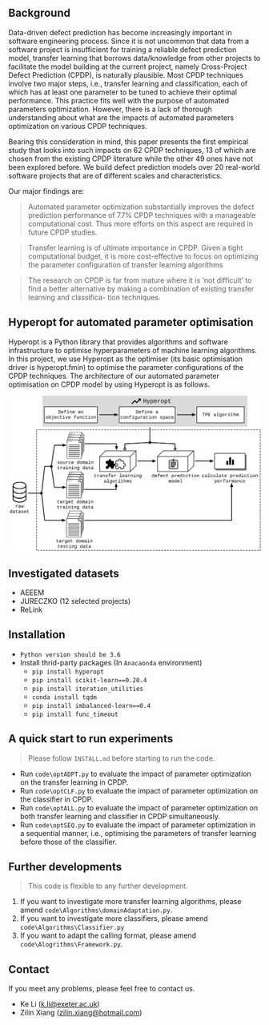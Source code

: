 ## Background
Data-driven defect prediction has become increasingly important in software engineering process. Since it is not uncommon that data from a software project is insufficient for training a reliable defect prediction model, transfer learning that borrows data/knowledge from other projects to facilitate the model building at the current project, namely Cross-Project Defect Prediction (CPDP), is naturally plausible. Most CPDP techniques involve two major steps, i.e., transfer learning and classification, each of which has at least one parameter to be tuned to achieve their optimal performance. This practice fits well with the purpose of automated parameters optimization. However, there is a lack of thorough understanding about what are the impacts of automated parameters optimization on various CPDP techniques.

Bearing this consideration in mind, this paper presents the first empirical study that looks into such impacts on 62 CPDP techniques, 13 of which are chosen from the existing CPDP literature while the other 49 ones have not been explored before. We build defect prediction models over 20 real-world software projects that are of different scales and characteristics.

Our major findings are:
> Automated parameter optimization substantially improves the defect prediction performance of 77% CPDP techniques with a manageable computational cost. Thus more efforts on this aspect are required in future CPDP studies.

> Transfer learning is of ultimate importance in CPDP. Given a tight computational budget, it is more cost-effective to focus on optimizing the parameter configuration of transfer learning algorithms

> The research on CPDP is far from mature where it is ‘not difficult’ to find a better alternative by making a combination of existing transfer learning and classifica- tion techniques.

## Hyperopt for automated parameter optimisation

Hyperopt is a Python library that provides algorithms and software infrastructure to optimise hyperparameters of machine learning algorithms. In this project, we use Hyperopt as the optimiser (its basic optimisation driver is hyperopt.fmin) to optimise the parameter configurations of the CPDP techniques. The architecture of our automated parameter optimisation on CPDP model by using Hyperopt is as follows.

![](framework.png)

## Investigated datasets

+ AEEEM
+ JURECZKO (12 selected projects)
+ ReLink

## Installation

- `Python version should be 3.6` 
- Install thrid-party packages (In `Anacaonda` environment)
  - `pip install hyperopt`
  - `pip install scikit-learn==0.20.4`
  - `pip install iteration_utilities`
  - `conda install tqdm`
  - `pip install imbalanced-learn==0.4  `
  - `pip install func_timeout`

## A quick start to run experiments

> Please follow `INSTALL.md` before starting to run the code.

+ Run `code\optADPT.py` to evaluate the impact of parameter optimization on the transfer learning in CPDP.
+ Run `code\optCLF.py` to evaluate the impact of parameter optimization on the classifier in CPDP.
+ Run `code\optALL.py` to evaluate the impact of parameter optimization on both transfer learning and classifier in CPDP simultaneously.
+ Run `code\optSEQ.py` to evaluate the impact of parameter optimization in a sequential manner, i.e., optimising the parameters of transfer learning before those of the classifier.

## Further developments

> This code is flexible to any further development.
1. If you want to investigate more transfer learning algorithms, please amend `code\Algorithms\domainAdaptation.py`.
2. If you want to investigate more classifiers, please amend `code\Algorithms\Classifier.py`
3. If you want to adapt the calling format, please amend `code\Alogrithms\Framework.py`.

## Contact

If you meet any problems, please feel free to contact us.
+ Ke Li (k.li@exeter.ac.uk)
+ Zilin Xiang (zilin.xiang@hotmail.com)
